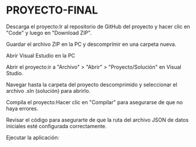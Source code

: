 # PROYECTO-FINAL

Descarga el proyecto:Ir al repositorio de GitHub del proyecto y hacer clic en "Code" y luego en "Download ZIP".

Guardar el archivo ZIP en la PC y descomprímir en una carpeta nueva.

 Abrir Visual Estudio en la PC

Abrir el proyecto:ir a "Archivo" > "Abrir" > "Proyecto/Solución" en Visual Studio.

Navegar hasta la carpeta del proyecto descomprimido y seleccionar el archivo .sln (solución) para abrirlo.

Compila el proyecto:Hacer clic en "Compilar" para asegurarse de que no haya errores.

Revisar el código para asegurarte de que la ruta del archivo JSON de datos iniciales esté configurada correctamente.

Ejecutar la aplicación:
